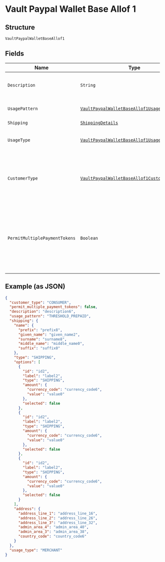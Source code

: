 
# Vault Paypal Wallet Base Allof 1

## Structure

`VaultPaypalWalletBaseAllof1`

## Fields

| Name | Type | Tags | Description | Getter | Setter |
|  --- | --- | --- | --- | --- | --- |
| `Description` | `String` | Optional | The description displayed to PayPal consumer on the approval flow for PayPal, as well as on the PayPal payment token management experience on PayPal.com.<br>**Constraints**: *Minimum Length*: `1`, *Maximum Length*: `128` | String getDescription() | setDescription(String description) |
| `UsagePattern` | [`VaultPaypalWalletBaseAllof1UsagePatternEnum`](../../doc/models/vault-paypal-wallet-base-allof-1-usage-pattern-enum.md) | Optional | Expected business/pricing model for the billing agreement.<br>**Constraints**: *Minimum Length*: `1`, *Maximum Length*: `30` | VaultPaypalWalletBaseAllof1UsagePatternEnum getUsagePattern() | setUsagePattern(VaultPaypalWalletBaseAllof1UsagePatternEnum usagePattern) |
| `Shipping` | [`ShippingDetails`](../../doc/models/shipping-details.md) | Optional | The shipping address for the Payer. | ShippingDetails getShipping() | setShipping(ShippingDetails shipping) |
| `UsageType` | [`VaultPaypalWalletBaseAllof1UsageTypeEnum`](../../doc/models/vault-paypal-wallet-base-allof-1-usage-type-enum.md) | Optional | The usage type associated with the PayPal payment token.<br>**Constraints**: *Minimum Length*: `1`, *Maximum Length*: `255`, *Pattern*: `^[0-9A-Z_]+$` | VaultPaypalWalletBaseAllof1UsageTypeEnum getUsageType() | setUsageType(VaultPaypalWalletBaseAllof1UsageTypeEnum usageType) |
| `CustomerType` | [`VaultPaypalWalletBaseAllof1CustomerTypeEnum`](../../doc/models/vault-paypal-wallet-base-allof-1-customer-type-enum.md) | Optional | The customer type associated with the PayPal payment token. This is to indicate whether the customer acting on the merchant / platform is either a business or a consumer.<br>**Default**: `VaultPaypalWalletBaseAllof1CustomerTypeEnum.CONSUMER`<br>**Constraints**: *Minimum Length*: `1`, *Maximum Length*: `255`, *Pattern*: `^[0-9A-Z_]+$` | VaultPaypalWalletBaseAllof1CustomerTypeEnum getCustomerType() | setCustomerType(VaultPaypalWalletBaseAllof1CustomerTypeEnum customerType) |
| `PermitMultiplePaymentTokens` | `Boolean` | Optional | Create multiple payment tokens for the same payer, merchant/platform combination. Use this when the customer has not logged in at merchant/platform. The payment token thus generated, can then also be used to create the customer account at merchant/platform. Use this also when multiple payment tokens are required for the same payer, different customer at merchant/platform. This helps to identify customers distinctly even though they may share the same PayPal account. This only applies to PayPal payment source.<br>**Default**: `false` | Boolean getPermitMultiplePaymentTokens() | setPermitMultiplePaymentTokens(Boolean permitMultiplePaymentTokens) |

## Example (as JSON)

```json
{
  "customer_type": "CONSUMER",
  "permit_multiple_payment_tokens": false,
  "description": "description6",
  "usage_pattern": "THRESHOLD_PREPAID",
  "shipping": {
    "name": {
      "prefix": "prefix8",
      "given_name": "given_name2",
      "surname": "surname8",
      "middle_name": "middle_name0",
      "suffix": "suffix0"
    },
    "type": "SHIPPING",
    "options": [
      {
        "id": "id2",
        "label": "label2",
        "type": "SHIPPING",
        "amount": {
          "currency_code": "currency_code6",
          "value": "value0"
        },
        "selected": false
      },
      {
        "id": "id2",
        "label": "label2",
        "type": "SHIPPING",
        "amount": {
          "currency_code": "currency_code6",
          "value": "value0"
        },
        "selected": false
      },
      {
        "id": "id2",
        "label": "label2",
        "type": "SHIPPING",
        "amount": {
          "currency_code": "currency_code6",
          "value": "value0"
        },
        "selected": false
      }
    ],
    "address": {
      "address_line_1": "address_line_16",
      "address_line_2": "address_line_26",
      "address_line_3": "address_line_32",
      "admin_area_4": "admin_area_40",
      "admin_area_3": "admin_area_38",
      "country_code": "country_code6"
    }
  },
  "usage_type": "MERCHANT"
}
```

